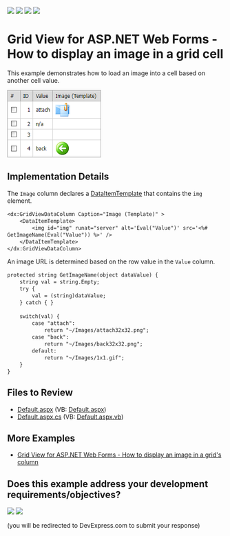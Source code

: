 <!-- default badges list -->
![](https://img.shields.io/endpoint?url=https://codecentral.devexpress.com/api/v1/VersionRange/128539304/13.1.5%2B)
[![](https://img.shields.io/badge/Open_in_DevExpress_Support_Center-FF7200?style=flat-square&logo=DevExpress&logoColor=white)](https://supportcenter.devexpress.com/ticket/details/E1967)
[![](https://img.shields.io/badge/📖_How_to_use_DevExpress_Examples-e9f6fc?style=flat-square)](https://docs.devexpress.com/GeneralInformation/403183)
[![](https://img.shields.io/badge/💬_Leave_Feedback-feecdd?style=flat-square)](#does-this-example-address-your-development-requirementsobjectives)
<!-- default badges end -->

# Grid View for ASP.NET Web Forms - How to display an image in a grid cell

This example demonstrates how to load an image into a cell based on another cell value.

![](grid-with-images-in-cells.png)

## Implementation Details

The `Image` column declares a [DataItemTemplate](https://docs.devexpress.com/AspNet/DevExpress.Web.GridViewDataColumn.DataItemTemplate) that contains the `img` element.

```
<dx:GridViewDataColumn Caption="Image (Template)" >
    <DataItemTemplate>
        <img id="img" runat="server" alt='Eval("Value")' src='<%# GetImageName(Eval("Value")) %>' />
    </DataItemTemplate>
</dx:GridViewDataColumn>
```
An image URL is determined based on the row value in the `Value` column.

```
protected string GetImageName(object dataValue) {
    string val = string.Empty;
    try {
        val = (string)dataValue;
    } catch { }

    switch(val) {
        case "attach":
            return "~/Images/attach32x32.png";
        case "back":
            return "~/Images/back32x32.png";
        default:
            return "~/Images/1x1.gif";
    }
}
```

## Files to Review

* [Default.aspx](./CS/WebSite/Default.aspx) (VB: [Default.aspx](./VB/WebSite/Default.aspx))
* [Default.aspx.cs](./CS/WebSite/Default.aspx.cs) (VB: [Default.aspx.vb](./VB/WebSite/Default.aspx.vb))

## More Examples

* [Grid View for ASP.NET Web Forms - How to display an image in a grid's column](https://github.com/DevExpress-Examples/asp-net-web-forms-grid-display-image)
<!-- feedback -->
## Does this example address your development requirements/objectives?

[<img src="https://www.devexpress.com/support/examples/i/yes-button.svg"/>](https://www.devexpress.com/support/examples/survey.xml?utm_source=github&utm_campaign=asp-net-web-forms-grid-display-images&~~~was_helpful=yes) [<img src="https://www.devexpress.com/support/examples/i/no-button.svg"/>](https://www.devexpress.com/support/examples/survey.xml?utm_source=github&utm_campaign=asp-net-web-forms-grid-display-images&~~~was_helpful=no)

(you will be redirected to DevExpress.com to submit your response)
<!-- feedback end -->
